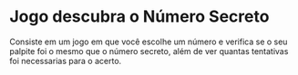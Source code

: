 <h1>Jogo descubra o Número Secreto</h1>
<p>Consiste em um jogo em que você escolhe um número e verifica se o seu palpite foi o mesmo que o número secreto, além de ver quantas tentativas foi necessarias para o acerto. </p>
